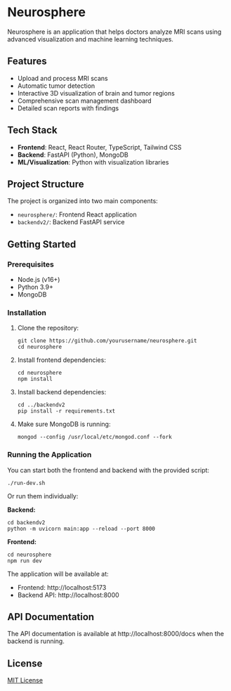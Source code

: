 # Neurosphere

Neurosphere is an application that helps doctors analyze MRI scans using advanced visualization and machine learning techniques.

## Features

- Upload and process MRI scans
- Automatic tumor detection
- Interactive 3D visualization of brain and tumor regions
- Comprehensive scan management dashboard
- Detailed scan reports with findings

## Tech Stack

- **Frontend**: React, React Router, TypeScript, Tailwind CSS
- **Backend**: FastAPI (Python), MongoDB
- **ML/Visualization**: Python with visualization libraries

## Project Structure

The project is organized into two main components:

- `neurosphere/`: Frontend React application
- `backendv2/`: Backend FastAPI service

## Getting Started

### Prerequisites

- Node.js (v16+)
- Python 3.9+
- MongoDB

### Installation

1. Clone the repository:
   ```
   git clone https://github.com/yourusername/neurosphere.git
   cd neurosphere
   ```

2. Install frontend dependencies:
   ```
   cd neurosphere
   npm install
   ```

3. Install backend dependencies:
   ```
   cd ../backendv2
   pip install -r requirements.txt
   ```

4. Make sure MongoDB is running:
   ```
   mongod --config /usr/local/etc/mongod.conf --fork
   ```

### Running the Application

You can start both the frontend and backend with the provided script:

```
./run-dev.sh
```

Or run them individually:

**Backend:**
```
cd backendv2
python -m uvicorn main:app --reload --port 8000
```

**Frontend:**
```
cd neurosphere
npm run dev
```

The application will be available at:
- Frontend: http://localhost:5173
- Backend API: http://localhost:8000

## API Documentation

The API documentation is available at http://localhost:8000/docs when the backend is running.

## License

[MIT License](LICENSE)